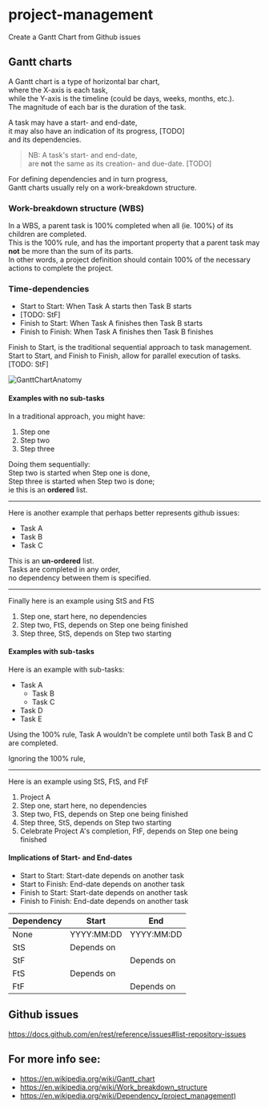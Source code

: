 # project-management
Create a Gantt Chart from Github issues

## Gantt charts

A Gantt chart is a type of horizontal bar chart,  
where the X-axis is each task,  
while the Y-axis is the timeline (could be days, weeks, months, etc.).  
The magnitude of each bar is the duration of the task.  

A task may have a start- and end-date,  
it may also have an indication of its progress, [TODO]  
and its dependencies.  

> NB: A task's start- and end-date,  
> are __not__ the same as its creation- and due-date. [TODO]

For defining dependencies and in turn progress,  
Gantt charts usually rely on a work-breakdown structure.  

### Work-breakdown structure (WBS) 

In a WBS, a parent task is 100% completed when all (ie. 100%) of its children are completed.  
This is the 100% rule,
and has the important property that a parent task may __not__ be more than the sum of its parts.  
In other words,
a project definition should contain 100% of the necessary actions to complete the project.

### Time-dependencies


* Start to Start: When Task A starts then Task B starts
* [TODO: StF]
* Finish to Start: When Task A finishes then Task B starts
* Finish to Finish: When Task A finishes then Task B finishes 

Finish to Start, is the traditional sequential approach to task management.  
Start to Start, and Finish to Finish, allow for parallel execution of tasks.
[TODO: StF]

![GanttChartAnatomy](https://upload.wikimedia.org/wikipedia/commons/5/57/GanttChartAnatomy.svg)


#### Examples with no sub-tasks

In a traditional approach, you might have:

1. Step one
2. Step two
3. Step three

Doing them sequentially:  
Step two is started when Step one is done,  
Step three is started when Step two is done;  
ie this is an __ordered__ list.  

-----------------------------------------------------

Here is another example that perhaps better represents github issues:

* Task A 
* Task B
* Task C

This is an __un-ordered__ list.  
Tasks are completed in any order,  
no dependency between them is specified.  

-----------------------------------------------------

Finally here is an example using StS and FtS

1. Step one, start here, no dependencies
2. Step two, FtS, depends on Step one being finished 
3. Step three, StS, depends on Step two starting

#### Examples with sub-tasks

Here is an example with sub-tasks:

* Task A 
  * Task B
  * Task C
* Task D
* Task E

Using the 100% rule,
Task A wouldn't be complete until both Task B and C are completed.

Ignoring the 100% rule,


-----------------------------------------------------

Here is an example using StS, FtS, and FtF

1. Project A
  1. Step one, start here, no dependencies
  2. Step two, FtS, depends on Step one being finished 
  3. Step three, StS, depends on Step two starting
2. Celebrate Project A's completion, FtF, depends on Step one being finished 


#### Implications of Start- and End-dates

* Start to Start: Start-date depends on another task
* Start to Finish: End-date depends on another task
* Finish to Start: Start-date depends on another task
* Finish to Finish: End-date depends on another task

|Dependency|Start       |End         |
|----------|------------|------------|
|None      | YYYY:MM:DD | YYYY:MM:DD |
|StS       | Depends on |            |
|StF       |            | Depends on |
|FtS       | Depends on |            |
|FtF       |            | Depends on |




## Github issues
https://docs.github.com/en/rest/reference/issues#list-repository-issues


## For more info see:
- https://en.wikipedia.org/wiki/Gantt_chart
- https://en.wikipedia.org/wiki/Work_breakdown_structure
- https://en.wikipedia.org/wiki/Dependency_(project_management)
